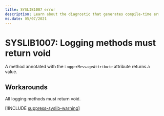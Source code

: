 ```yaml
---
title: SYSLIB1007 error
description: Learn about the diagnostic that generates compile-time error SYSLIB1007.
ms.date: 05/07/2021
---
```


# SYSLIB1007: Logging methods must return void

A method annotated with the `LoggerMessageAttribute` attribute returns a value.

## Workarounds

All logging methods must return void.

[!INCLUDE [suppress-syslib-warning](includes/suppress-source-generator-diagnostics.md)]
